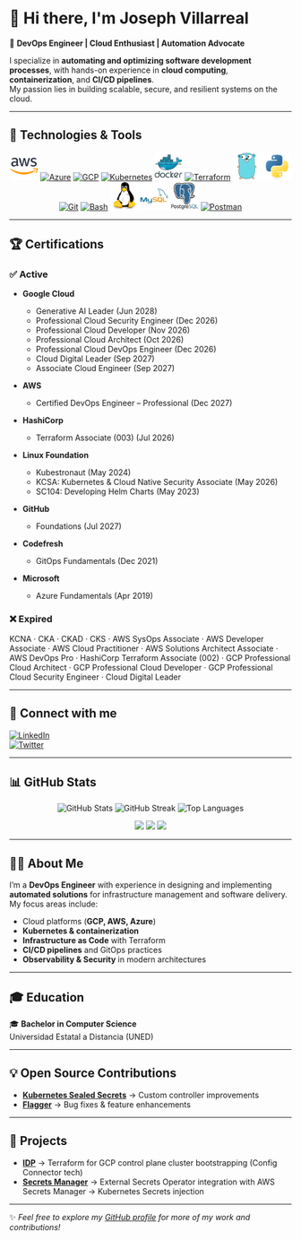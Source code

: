 # 👋 Hi there, I'm Joseph Villarreal  

🚀 **DevOps Engineer | Cloud Enthusiast | Automation Advocate**  

I specialize in **automating and optimizing software development processes**, with hands-on experience in **cloud computing**, **containerization**, and **CI/CD pipelines**.  
My passion lies in building scalable, secure, and resilient systems on the cloud.  

---

## 🔧 Technologies & Tools  

<p align="center">
  <a href="https://aws.amazon.com" target="_blank"><img src="https://raw.githubusercontent.com/devicons/devicon/master/icons/amazonwebservices/amazonwebservices-original-wordmark.svg" alt="AWS" width="50" height="50"/></a>
  <a href="https://azure.microsoft.com" target="_blank"><img src="https://www.vectorlogo.zone/logos/microsoft_azure/microsoft_azure-icon.svg" alt="Azure" width="50" height="50"/></a>
  <a href="https://cloud.google.com" target="_blank"><img src="https://www.vectorlogo.zone/logos/google_cloud/google_cloud-icon.svg" alt="GCP" width="50" height="50"/></a>
  <a href="https://kubernetes.io" target="_blank"><img src="https://www.vectorlogo.zone/logos/kubernetes/kubernetes-icon.svg" alt="Kubernetes" width="50" height="50"/></a>
  <a href="https://www.docker.com/" target="_blank"><img src="https://raw.githubusercontent.com/devicons/devicon/master/icons/docker/docker-original-wordmark.svg" alt="Docker" width="50" height="50"/></a>
  <a href="https://www.terraform.io" target="_blank"><img src="https://www.vectorlogo.zone/logos/terraformio/terraformio-icon.svg" alt="Terraform" width="50" height="50"/></a>
  <a href="https://golang.org" target="_blank"><img src="https://raw.githubusercontent.com/devicons/devicon/master/icons/go/go-original.svg" alt="Go" width="50" height="50"/></a>
  <a href="https://www.python.org" target="_blank"><img src="https://raw.githubusercontent.com/devicons/devicon/master/icons/python/python-original.svg" alt="Python" width="50" height="50"/></a>
  <a href="https://git-scm.com/" target="_blank"><img src="https://www.vectorlogo.zone/logos/git-scm/git-scm-icon.svg" alt="Git" width="50" height="50"/></a>
  <a href="https://www.gnu.org/software/bash/" target="_blank"><img src="https://www.vectorlogo.zone/logos/gnu_bash/gnu_bash-icon.svg" alt="Bash" width="50" height="50"/></a>
  <a href="https://www.linux.org/" target="_blank"><img src="https://raw.githubusercontent.com/devicons/devicon/master/icons/linux/linux-original.svg" alt="Linux" width="50" height="50"/></a>
  <a href="https://www.mysql.com/" target="_blank"><img src="https://raw.githubusercontent.com/devicons/devicon/master/icons/mysql/mysql-original-wordmark.svg" alt="MySQL" width="50" height="50"/></a>
  <a href="https://www.postgresql.org" target="_blank"><img src="https://raw.githubusercontent.com/devicons/devicon/master/icons/postgresql/postgresql-original-wordmark.svg" alt="PostgreSQL" width="50" height="50"/></a>
  <a href="https://postman.com" target="_blank"><img src="https://www.vectorlogo.zone/logos/getpostman/getpostman-icon.svg" alt="Postman" width="50" height="50"/></a>
</p>  

---

## 🏆 Certifications  

### ✅ Active  
- **Google Cloud**  
  - Generative AI Leader (Jun 2028)  
  - Professional Cloud Security Engineer (Dec 2026)  
  - Professional Cloud Developer (Nov 2026)  
  - Professional Cloud Architect (Oct 2026)  
  - Professional Cloud DevOps Engineer (Dec 2026)  
  - Cloud Digital Leader (Sep 2027)  
  - Associate Cloud Engineer (Sep 2027)  

- **AWS**  
  - Certified DevOps Engineer – Professional (Dec 2027)  

- **HashiCorp**  
  - Terraform Associate (003) (Jul 2026)  

- **Linux Foundation**  
  - Kubestronaut (May 2024)  
  - KCSA: Kubernetes & Cloud Native Security Associate (May 2026)  
  - SC104: Developing Helm Charts (May 2023)  

- **GitHub**  
  - Foundations (Jul 2027)  

- **Codefresh**  
  - GitOps Fundamentals (Dec 2021)  

- **Microsoft**  
  - Azure Fundamentals (Apr 2019)  

### ❌ Expired  
KCNA · CKA · CKAD · CKS · AWS SysOps Associate · AWS Developer Associate · AWS Cloud Practitioner · AWS Solutions Architect Associate · AWS DevOps Pro · HashiCorp Terraform Associate (002) · GCP Professional Cloud Architect · GCP Professional Cloud Developer · GCP Professional Cloud Security Engineer · Cloud Digital Leader  

---

## 🔗 Connect with me  

[![LinkedIn](https://img.shields.io/badge/LinkedIn-%230077B5.svg?style=for-the-badge&logo=linkedin&logoColor=white)](https://www.linkedin.com/in/joseph-villarreal-lopez-20360b119/)  
[![Twitter](https://img.shields.io/badge/Twitter-%231DA1F2.svg?style=for-the-badge&logo=twitter&logoColor=white)](https://twitter.com/lapeyus)  

---

## 📊 GitHub Stats  

<p align="center">
  <img src="https://github-readme-stats.vercel.app/api?username=lapeyus&show_icons=true&theme=radical" alt="GitHub Stats" height="150"/>  
  <img src="https://github-readme-streak-stats.herokuapp.com/?user=lapeyus&theme=radical" alt="GitHub Streak" height="150"/>  
  <img src="https://github-readme-stats.vercel.app/api/top-langs/?username=lapeyus&layout=compact&theme=radical" alt="Top Languages" height="150"/>  
</p>  

<p align="center">
  <img src="https://img.shields.io/badge/Trophy-Open%20Source-blueviolet">
  <img src="https://img.shields.io/badge/Trophy-DevOps-success">
  <img src="https://img.shields.io/badge/Trophy-Cloud%20Engineer-informational">
</p>



---

## 👨‍💻 About Me  

I’m a **DevOps Engineer** with experience in designing and implementing **automated solutions** for infrastructure management and software delivery.  
My focus areas include:  
- Cloud platforms (**GCP, AWS, Azure**)  
- **Kubernetes & containerization**  
- **Infrastructure as Code** with Terraform  
- **CI/CD pipelines** and GitOps practices  
- **Observability & Security** in modern architectures  

---

## 🎓 Education  

🎓 **Bachelor in Computer Science**  
Universidad Estatal a Distancia (UNED)  

---

## 💡 Open Source Contributions  

- **[Kubernetes Sealed Secrets](https://github.com/Lapeyus/sealed-secrets)** → Custom controller improvements  
- **[Flagger](https://github.com/Lapeyus/flagger)** → Bug fixes & feature enhancements  

---

## 🚀 Projects  

- **[IDP](https://github.com/Lapeyus/IDP)** → Terraform for GCP control plane cluster bootstrapping (Config Connector tech)  
- **[Secrets Manager](https://github.com/Lapeyus/secrets-manager)** → External Secrets Operator integration with AWS Secrets Manager → Kubernetes Secrets injection  

---

✨ *Feel free to explore my [GitHub profile](https://github.com/lapeyus) for more of my work and contributions!*  
